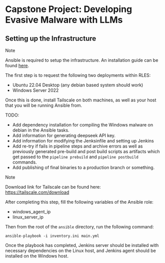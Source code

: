 # Capstone Project: Developing Evasive Malware with LLMs

## Setting up the Infrastructure

> [!NOTE]
> Ansible is required to setup the infrastructure. An installation guide can be found [here](https://docs.ansible.com/ansible/latest/installation_guide/index.html).

The first step is to request the following two deployments within RLES:

- Ubuntu 22.04 Desktop (any debian based system should work)
- Windows Server 2022

Once this is done, install Tailscale on both machines, as well as your host that you will be running Ansible from.

TODO: 
- Add dependency installation for compiling the Windows malware on debian in the Ansible tasks.
- Add information for generating deepseek API key.
- Add information for modifying the Jenksinfile and setting up Jenkins
- Add re-try if fails in pipeline steps and archive errors as well as previously generated pre-build and post build scripts as artifacts which get passed to the `pipeline prebuild` and `pipeline postbuild` commands.
- Add publishing of final binaries to a production branch or something.

> [!NOTE]
> Download link for Tailscale can be found here: https://tailscale.com/download

After completing this step, fill the following variables of the Ansible role:

- windows_agent_ip
- linux_server_ip

Then from the root of the `ansible` directory, run the following command:

```
ansible-playbook -i inventory.ini main.yml
```

Once the playbook has completed, Jenkins server should be installed with necessary dependencies on the Linux host, and Jenkins agent should be installed on the Windows host.
